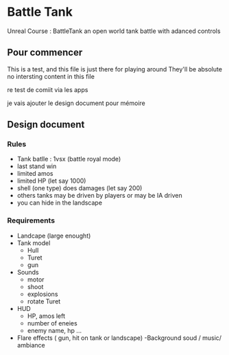 # Battle Tank
Unreal Course : BattleTank an open world tank battle with adanced controls

## Pour commencer
This is a test, and this file is just there for playing around
They'll be absolute no intersting content in this file

re test de comiit via les apps

je vais ajouter le design document pour mémoire

## Design document

### Rules
 - Tank batlle : 1vsx (battle royal mode)
 - last stand win
 - limited amos
 - limited HP (let say 1000)
 - shell (one type) does damages (let say 200)
 - others tanks may be driven by players or may be IA driven
 - you can hide in the landscape

### Requirements
 - Landcape (large enought)
 - Tank model
    - Hull
    - Turet
    - gun
 - Sounds
    - motor
    - shoot
    - explosions
    - rotate Turet
 - HUD
    - HP, amos left
    - number of eneies
    - enemy name, hp ...
 - Flare effects ( gun, hit on tank or landscape)
 -Background soud / music/ ambiance
 
